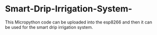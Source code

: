 # Smart-Drip-Irrigation-System-
This Micropython code can be uploaded into the esp8266 and then it can be used for the smart drip irrigation system.
